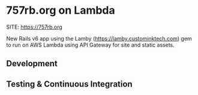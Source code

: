 
# 757rb.org on Lambda

SITE: https://757rb.org

New Rails v6 app using the Lamby (https://lamby.custominktech.com) gem to run on AWS Lambda using API Gateway for site and static assets.


## Development


## Testing & Continuous Integration
